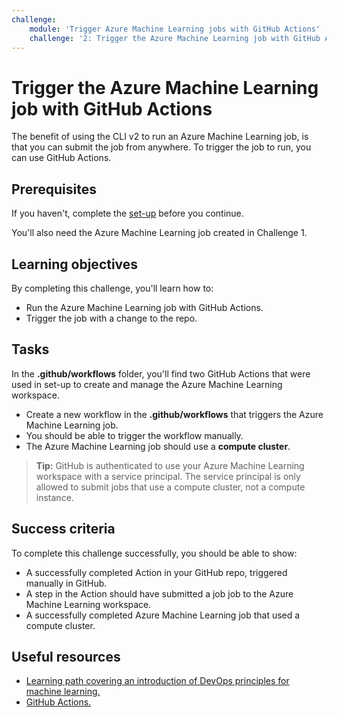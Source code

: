 ```yaml
---
challenge:
    module: 'Trigger Azure Machine Learning jobs with GitHub Actions'
    challenge: '2: Trigger the Azure Machine Learning job with GitHub Actions'
---
```



# Trigger the Azure Machine Learning job with GitHub Actions

The benefit of using the CLI v2 to run an Azure Machine Learning job, is that you can submit the job from anywhere. To trigger the job to run, you can use GitHub Actions.

## Prerequisites

If you haven't, complete the [set-up](00-set-up.md) before you continue.

You'll also need the Azure Machine Learning job created in Challenge 1. 

## Learning objectives

By completing this challenge, you'll learn how to:

- Run the Azure Machine Learning job with GitHub Actions.
- Trigger the job with a change to the repo.

## Tasks

In the **.github/workflows** folder, you'll find two GitHub Actions that were used in set-up to create and manage the Azure Machine Learning workspace.

- Create a new workflow in the **.github/workflows** that triggers the Azure Machine Learning job.
- You should be able to trigger the workflow manually.
- The Azure Machine Learning job should use a **compute cluster**. 

> **Tip:**
> GitHub is authenticated to use your Azure Machine Learning workspace with a service principal. The service principal is only allowed to submit jobs that use a compute cluster, not a compute instance.

## Success criteria

To complete this challenge successfully, you should be able to show:

- A successfully completed Action in your GitHub repo, triggered manually in GitHub.
- A step in the Action should have submitted a job job to the Azure Machine Learning workspace.
- A successfully completed Azure Machine Learning job that used a compute cluster.

## Useful resources

- [Learning path covering an introduction of DevOps principles for machine learning.](https://docs.microsoft.com/learn/paths/introduction-machine-learn-operations/)
- [GitHub Actions.](https://docs.github.com/en/actions/guides)
